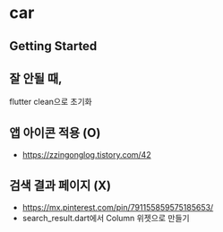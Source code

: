 # car


## Getting Started


## 잘 안될 때, 
flutter clean으로 초기화

## 앱 아이콘 적용 (O)
- https://zzingonglog.tistory.com/42

## 검색 결과 페이지 (X)
- https://mx.pinterest.com/pin/791155859575185653/
- search_result.dart에서 Column 위젯으로 만들기
